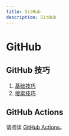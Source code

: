 ```yaml
---
title: GitHub
description: GitHub
---
```


# GitHub

## GitHub 技巧

1. [基础技巧](./basic.md)
2. [搜索技巧](./search.md)

## GitHub Actions

请阅读 [GitHub Actions](./actions/)。
